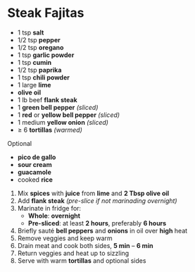 # Steak Fajitas

* 1 tsp **salt**
* 1/2 tsp **pepper**
* 1/2 tsp **oregano**
* 1 tsp **garlic powder**
* 1 tsp **cumin**
* 1/2 tsp **paprika**
* 1 tsp **chili powder**
* 1 large **lime**
* **olive oil**
* 1 lb beef **flank steak**
* 1 **green bell pepper** *(sliced)*
* 1 **red** or **yellow bell pepper** *(sliced)*
* 1 medium **yellow onion** *(sliced)*
* ≥ 6 **tortillas** *(warmed)*

Optional
* **pico de gallo**
* **sour cream**
* **guacamole**
* cooked **rice**

1. Mix **spices** with **juice** from **lime** and **2 Tbsp olive oil**
1. Add **flank steak** *(pre-slice if not marinading overnight)*
1. Marinate in fridge for:
   * **Whole**: **overnight**
   * **Pre-sliced**: at least **2 hours**, preferably **6 hours**
1. Briefly sauté **bell peppers** and **onions** in oil over **high** heat
1. Remove veggies and keep warm
1. Drain meat and cook both sides, **5 min** – **6 min**
1. Return veggies and heat up to sizzling
1. Serve with warm **tortillas** and optional sides
